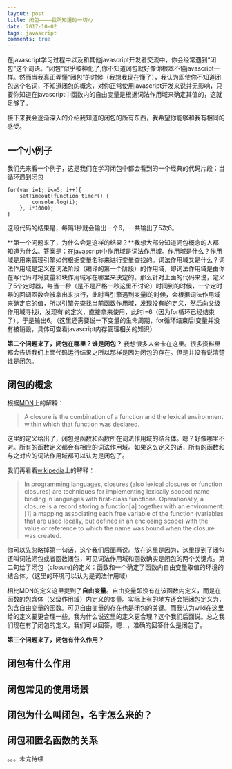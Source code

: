 ```yaml
---
layout: post
title: 闭包————我所知道的一切//
date: 2017-10-02
tags: javascript
comments: true
---
```


在javascript学习过程中以及和其他javascript开发者交流中，你会经常遇到“闭包”这个词语。“闭包”似乎被神化了,你不知道闭包就好像你根本不懂javascript一样。然而当我真正弄懂“闭包”的时候（我想我现在懂了），我认为即使你不知道闭包这个名词，不知道闭包的概念，对你正常使用javascript开发来说并无影响，只要你知道在javascript中函数内的自由变量是根据词法作用域来确定其值的，这就足够了。

接下来我会逐渐深入的介绍我知道的闭包的所有东西，我希望你能够和我有相同的感受。

## 一个小例子

我们先来看一个例子，这是我们在学习闭包中都会看到的一个经典的代码片段：当循环遇到闭包

```
for(var i=1; i<=5; i++){
	setTimeout(function timer() {
		console.log(i);
	}, i*1000);
}
```

这段代码的结果是，每隔1秒就会输出一个6，一共输出了5次6。

**第一个问题来了，为什么会是这样的结果？**我想大部分知道闭包概念的人都知道为什么。答案是：在javascript中作用域是词法作用域。作用域是什么？作用域是用来管理引擎如何根据变量名称来进行变量查找的。词法作用域又是什么？词法作用域是定义在词法阶段（编译的第一个阶段）的作用域，即词法作用域是由你在写代码时将变量和块作用域写在哪里来决定的。那么针对上面的代码来说，定义了5个定时器，每当一秒（是不是严格一秒这里不讨论）时间到的时候，一个定时器的回调函数会被拿出来执行，此时当引擎遇到变量i的时候，会根据词法作用域来确定它的值，所以引擎先查找当前函数作用域，发现没有i的定义，然后向父级作用域寻找i，发现有i的定义，直接拿来使用，此时i=6（因为for循环已经结束了），于是输出6。（这里还需要说一下变量的生命周期，for循环结束后i变量并没有被销毁，具体可查看javascript内存管理相关的知识）

**第二个问题来了，闭包在哪里？谁是闭包？** 我想很多人会卡在这里。很多资料里都会告诉我们上面代码运行结果之所以那样是因为闭包的存在。但是并没有说清楚谁是闭包。

## 闭包的概念

根据[MDN](https://developer.mozilla.org/en-US/docs/Web/JavaScript/Closures)上的解释：

> A closure is the combination of a function and the lexical environment within which that function was declared.

这里的定义给出了，闭包是函数和函数所在词法作用域的结合体。嗯？好像哪里不对。所有的函数定义都会有相应的词法作用域。如果这么定义的话，所有的函数和与之对应的词法作用域都可以认为是闭包了。

我们再看看[wikipedia](https://en.wikipedia.org/wiki/Closure_(computer_programming))上的解释：

> In programming languages, closures (also lexical closures or function closures) are techniques for implementing lexically scoped name binding in languages with first-class functions. Operationally, a closure is a record storing a function[a] together with an environment:[1] a mapping associating each free variable of the function (variables that are used locally, but defined in an enclosing scope) with the value or reference to which the name was bound when the closure was created.

你可以先忽略掉第一句话，这个我们后面再说。放在这里是因为，这里提到了闭包还叫词法闭包或者函数闭包，可见词法作用域和函数确实是闭包的两个关键点。第二句给了闭包（closure)的定义：函数和一个确定了函数内自由变量取值的环境的结合体。（这里的环境可以认为是词法作用域）

相比MDN的定义这里提到了**自由变量**。自由变量即没有在该函数内定义，而是在函数的包含体（父级作用域）内定义的变量。实际上有的地方还会把闭包定义为，包含自由变量的函数。可见自由变量的存在也是闭包的关键。而我认为wiki在这里给的定义要更合理一些。我为什么说这里的定义更合理？这个我们后面说。总之我们现在有了闭包的定义，我们可以回答，嗯...，准确的回答什么是闭包了。

**第三个问题来了，闭包有什么作用？**

## 闭包有什么作用

## 闭包常见的使用场景
## 闭包为什么叫闭包，名字怎么来的？
## 闭包和匿名函数的关系

。。。未完待续
